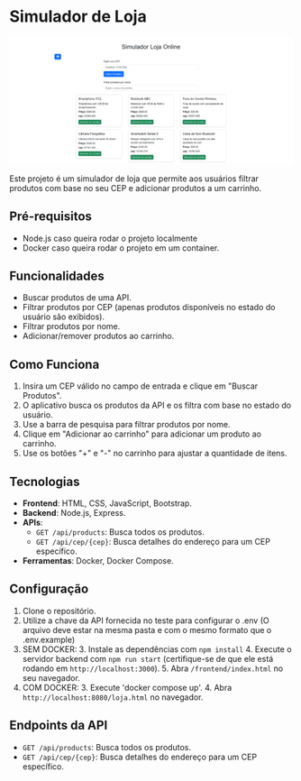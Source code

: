 
# Simulador de Loja

![alt text](/public/image.png)

Este projeto é um simulador de loja que permite aos usuários filtrar produtos com base no seu CEP e adicionar produtos a um carrinho.

## Pré-requisitos
- Node.js caso queira rodar o projeto localmente
- Docker caso queira rodar o projeto em um container.

## Funcionalidades
- Buscar produtos de uma API.
- Filtrar produtos por CEP (apenas produtos disponíveis no estado do usuário são exibidos).
- Filtrar produtos por nome.
- Adicionar/remover produtos ao carrinho.

## Como Funciona
1. Insira um CEP válido no campo de entrada e clique em "Buscar Produtos".
2. O aplicativo busca os produtos da API e os filtra com base no estado do usuário.
3. Use a barra de pesquisa para filtrar produtos por nome.
4. Clique em "Adicionar ao carrinho" para adicionar um produto ao carrinho.
5. Use os botões "+" e "-" no carrinho para ajustar a quantidade de itens.

## Tecnologias
- **Frontend**: HTML, CSS, JavaScript, Bootstrap.
- **Backend**: Node.js, Express.
- **APIs**:
  - `GET /api/products`: Busca todos os produtos.
  - `GET /api/cep/{cep}`: Busca detalhes do endereço para um CEP específico.
- **Ferramentas**: Docker, Docker Compose.

## Configuração
1. Clone o repositório.
2. Utilize a chave da API fornecida no teste para configurar o .env
(O arquivo deve estar na mesma pasta e com o mesmo formato que o .env.example)
3. SEM DOCKER:
    3. Instale as dependências com `npm install`
    4. Execute o servidor backend com `npm run start` (certifique-se de que ele está rodando em `http://localhost:3000`).
    5. Abra `/frontend/index.html` no seu navegador.
3. COM DOCKER:
    3. Execute 'docker compose up'.
    4. Abra `http://localhost:8080/loja.html` no navegador.

## Endpoints da API
- `GET /api/products`: Busca todos os produtos.
- `GET /api/cep/{cep}`: Busca detalhes do endereço para um CEP específico.
